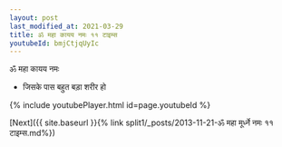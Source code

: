 ```yaml
---
layout: post
last_modified_at: 2021-03-29
title: ॐ महा कायय नमः ११ टाइम्स
youtubeId: bmjCtjqUyIc
---
```

 
 
 ॐ महा कायय नमः  
 
 -  जिसके पास बहुत बड़ा शरीर हो 
 
  
 
  
 
 
 
 
 
 


{% include youtubePlayer.html id=page.youtubeId %}
 
[Next]({{ site.baseurl }}{% link  split1/_posts/2013-11-21-ॐ महा मूर्ध्ने नमः ११ टाइम्स.md%})
 

